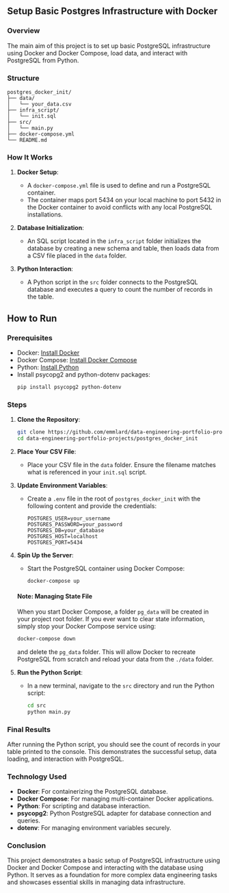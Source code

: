 ## Setup Basic Postgres Infrastructure with Docker

### Overview
The main aim of this project is to set up basic PostgreSQL infrastructure using Docker and Docker Compose, load data, and interact with PostgreSQL from Python.

### Structure
```plaintext
postgres_docker_init/
├── data/
│   └── your_data.csv
├── infra_script/
│   └── init.sql
├── src/
│   └── main.py
├── docker-compose.yml
└── README.md
```

### How It Works

1. **Docker Setup**:
    - A `docker-compose.yml` file is used to define and run a PostgreSQL container.
    - The container maps port 5434 on your local machine to port 5432 in the Docker container to avoid conflicts with any local PostgreSQL installations.

2. **Database Initialization**:
    - An SQL script located in the `infra_script` folder initializes the database by creating a new schema and table, then loads data from a CSV file placed in the `data` folder.

3. **Python Interaction**:
    - A Python script in the `src` folder connects to the PostgreSQL database and executes a query to count the number of records in the table.

## How to Run

### Prerequisites

- Docker: [Install Docker](https://docs.docker.com/get-docker/)
- Docker Compose: [Install Docker Compose](https://docs.docker.com/compose/install/)
- Python: [Install Python](https://www.python.org/downloads/)
- Install psycopg2 and python-dotenv packages:
    ```sh
    pip install psycopg2 python-dotenv
    ```

### Steps

1. **Clone the Repository**:
    ```sh
    git clone https://github.com/emmlard/data-engineering-portfolio-projects.git
    cd data-engineering-portfolio-projects/postgres_docker_init
    ```

2. **Place Your CSV File**:
    - Place your CSV file in the `data` folder. Ensure the filename matches what is referenced in your `init.sql` script.

3. **Update Environment Variables**:
    - Create a `.env` file in the root of `postgres_docker_init` with the following content and provide the credentials:
      ```env
      POSTGRES_USER=your_username
      POSTGRES_PASSWORD=your_password
      POSTGRES_DB=your_database
      POSTGRES_HOST=localhost
      POSTGRES_PORT=5434
      ```

4. **Spin Up the Server**:
    - Start the PostgreSQL container using Docker Compose:
      ```sh
      docker-compose up
      ```
    #### Note: Managing State File
    When you start Docker Compose, a folder `pg_data` will be created in your project root folder. If you ever want to clear state information, simply stop your Docker Compose service using:
      ```sh
      docker-compose down
      ```
    and delete the `pg_data` folder. This will allow Docker to recreate PostgreSQL from scratch and reload your data from the `./data` folder.

5. **Run the Python Script**:
    - In a new terminal, navigate to the `src` directory and run the Python script:
      ```sh
      cd src
      python main.py
      ```

### Final Results

After running the Python script, you should see the count of records in your table printed to the console. This demonstrates the successful setup, data loading, and interaction with PostgreSQL.

### Technology Used

- **Docker**: For containerizing the PostgreSQL database.
- **Docker Compose**: For managing multi-container Docker applications.
- **Python**: For scripting and database interaction.
- **psycopg2**: Python PostgreSQL adapter for database connection and queries.
- **dotenv**: For managing environment variables securely.

### Conclusion

This project demonstrates a basic setup of PostgreSQL infrastructure using Docker and Docker Compose and interacting with the database using Python. It serves as a foundation for more complex data engineering tasks and showcases essential skills in managing data infrastructure.